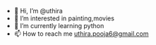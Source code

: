 - 👋 Hi, I’m @uthira
- 👀 I’m interested in painting,movies
- 🌱 I’m currently learning python
- 📫 How to reach me uthira.pooja6@gmail.com

<!---
uthira6/uthira6 is a ✨ special ✨ repository because its `README.md` (this file) appears on your GitHub profile.
You can click the Preview link to take a look at your changes.
--->
